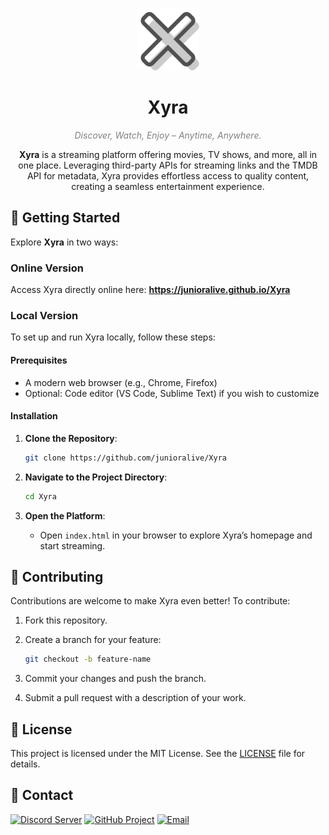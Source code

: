 <p align="center">
  <img src="assets/xyra.png" alt="Xyra Logo" width="100" height="100">
</p>

<h1 align="center">Xyra</h1>

<p align="center" style="font-size: 14px; color: gray;"><em>Discover, Watch, Enjoy – Anytime, Anywhere.</em></p>

<p align="center"><strong>Xyra</strong> is a streaming platform offering movies, TV shows, and more, all in one place. Leveraging third-party APIs for streaming links and the TMDB API for metadata, Xyra provides effortless access to quality content, creating a seamless entertainment experience.</p>


## 🚀 Getting Started

Explore **Xyra** in two ways:

### Online Version

Access Xyra directly online here: **https://junioralive.github.io/Xyra**

### Local Version

To set up and run Xyra locally, follow these steps:

#### Prerequisites

- A modern web browser (e.g., Chrome, Firefox)
- Optional: Code editor (VS Code, Sublime Text) if you wish to customize

#### Installation

1. **Clone the Repository**:

   ```bash
   git clone https://github.com/junioralive/Xyra
   ```

2. **Navigate to the Project Directory**:

   ```bash
   cd Xyra
   ```

3. **Open the Platform**:
   - Open `index.html` in your browser to explore Xyra’s homepage and start streaming.

## 🤝 Contributing

Contributions are welcome to make Xyra even better! To contribute:

1. Fork this repository.
2. Create a branch for your feature:

   ```bash
   git checkout -b feature-name
   ```

3. Commit your changes and push the branch.
4. Submit a pull request with a description of your work.

## 📄 License

This project is licensed under the MIT License. See the [LICENSE](LICENSE) file for details.

## 💬 Contact

[![Discord Server](https://img.shields.io/badge/Discord-7289DA?style=for-the-badge&logo=discord&logoColor=white)](https://discord.gg/cwDTVKyKJz)
[![GitHub Project](https://img.shields.io/badge/GitHub-181717?style=for-the-badge&logo=github&logoColor=white)](https://github.com/junioralive/box-stream)
[![Email](https://img.shields.io/badge/Email-D44638?style=for-the-badge&logo=gmail&logoColor=white)](mailto:support@junioralive.in)
